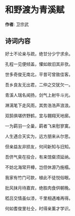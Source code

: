 # 和野渡为青溪赋

**作者**: 卫宗武

## 诗词内容

好士不论亲与疏，绝甘分少宁求余。

孔程一见便倾盖，懽如故旧其非欤。

世多奇俊无南北，平昔可曾致佳客。

吾乡良友无出君，二仲之交犹欠一。

青溪人瑞名闻扬，剑气上射牛斗光。

淋漓笔下走风雨，其势浩浩声浪浪。

双鹄俱堪侪野鹤，宜与翺翔天地廓。

一为羁羽一仝巢，羁者飞来慰寥寞。

人生遇合天实为，远方朋来从尔思。

但亲益友非损友，何间新知与旧知。

吾侪气臭在投合，有来馆粲须延纳。

不妨北海常开樽，岂但休源乃施榻。

我家有竹门可款，植此不徒悦俗眼。

批风抹月待嘉宾，绝胜肉食供朝晚。

嵇吕交情虽似漆，千里相遇难再得。

何如耆俊里社仝，时得亲薰才学识。

